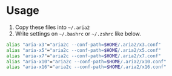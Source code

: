 # Usage

1. Copy these files into `~/.aria2`
2. Write settings on `~/.bashrc` or `~/.zshrc` like below.

```bash
alias "aria-x3"="aria2c --conf-path=$HOME/.aria2/x3.conf"
alias "aria-x5"="aria2c --conf-path=$HOME/.aria2/x5.conf"
alias "aria-x7"="aria2c --conf-path=$HOME/.aria2/x7.conf"
alias "aria-x10"="aria2c --conf-path=$HOME/.aria2/x10.conf"
alias "aria-x16"="aria2c --conf-path=$HOME/.aria2/x16.conf"
```
